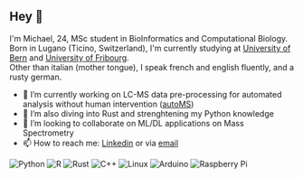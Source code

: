## Hey 🌿
I'm Michael, 24, MSc student in BioInformatics and Computational Biology. <br />
Born in Lugano (Ticino, Switzerland), I'm currently studying at [University of Bern](https://www.philnat.unibe.ch/studies/study_programs/master_s_in_bioinformatics_and_computational_biology/index_eng.html) and [University of Fribourg](https://www.unifr.ch/bio/en/studies/master/msc-in-bioinformatics/). <br />
Other than italian (mother tongue), I speak french and english fluently, and a rusty german.

- 🔭 I’m currently working on LC-MS data pre-processing for automated analysis without human intervention ([autoMS](https://github.com/michael-jopiti/autoMS))
- 🌱 I’m also diving into Rust and strenghtening my Python knowledge
- 👯 I’m looking to collaborate on ML/DL applications on Mass Spectrometry
- 📫 How to reach me: [Linkedin](https://www.linkedin.com/in/michael-jopiti-430b30201/) or via [email](michael.jopiti@gmail.com)



![Python](https://img.shields.io/badge/python-3670A0?style=for-the-badge&logo=python&logoColor=ffdd54) ![R](https://img.shields.io/badge/r-%23276DC3.svg?style=for-the-badge&logo=r&logoColor=white) ![Rust](https://img.shields.io/badge/rust-%23000000.svg?style=for-the-badge&logo=rust&logoColor=white) ![C++](https://img.shields.io/badge/c++-%2300599C.svg?style=for-the-badge&logo=c%2B%2B&logoColor=white) ![Linux](https://img.shields.io/badge/Linux-FCC624?style=for-the-badge&logo=linux&logoColor=black) ![Arduino](https://img.shields.io/badge/-Arduino-00979D?style=for-the-badge&logo=Arduino&logoColor=white) ![Raspberry Pi](https://img.shields.io/badge/-RaspberryPi-C51A4A?style=for-the-badge&logo=Raspberry-Pi)
<!--
**michael-jopiti/michael-jopiti** is a ✨ _special_ ✨ repository because its `README.md` (this file) appears on your GitHub profile.

Here are some ideas to get you started:

- 🔭 I’m currently working on ...
- 🌱 I’m currently learning ...
- 👯 I’m looking to collaborate on ...
- 🤔 I’m looking for help with ...
- 💬 Ask me about ...
- 📫 How to reach me: ...
- 😄 Pronouns: ...
- ⚡ Fun fact: ...
-->
